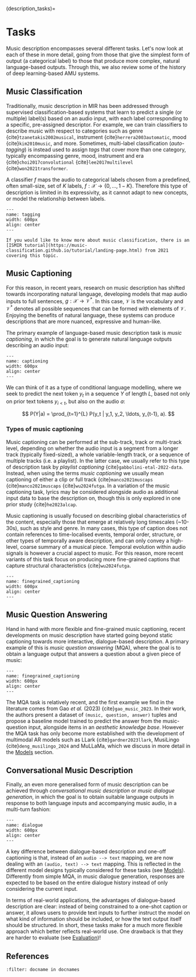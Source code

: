 (description_tasks)=
# Tasks
Music description encompasses several different tasks.
Let's now look at each of these in more detail, going from those that give the simplest form of output (a categorical label) to those that produce more complex, natural language-based outputs. Through this, we also review some of the history of deep learning-based AMU systems.

## Music Classification
Traditionally, music description in MIR has been addressed through supervised classification-based systems that learn 
to predict a single (or multiple) label(s) based on an audio input, with each label corresponding to a specific, pre-assigned descriptor.
For example, we can train classifiers to describe music with respect to categories such as genre {cite}`tzanetakis2002musical`, instrument {cite}`herrera2003automatic`, mood {cite}`kim2010music`, and more.
Sometimes, multi-label classification (*auto-tagging*) is instead used to assign *tags* that cover more than one category, typically encompassing genre, mood, instrument and era {cite}`choi2017convolutional` {cite}`lee2017multilevel` {cite}`won2021transformer`.

A classifier $f$ maps the audio to categorical labels chosen from a predefined, often small-size, set of $K$ labels, $f: \mathcal{X} \rightarrow \{0, \dots, 1-K\}$. Therefore this type of description is limited in its expressivity, as it cannot adapt to new concepts, or model the relationship between labels. 

```{figure} ./img/tags.png
---
name: tagging
width: 600px
align: center
---

```

```{note}
If you would like to know more about music classification, there is an [ISMIR tutorial](https://music-classification.github.io/tutorial/landing-page.html) from 2021 covering this topic.
```

## Music Captioning
For this reason, in recent years, research on music description has shifted towards incorporating natural language, developing models that map audio inputs 
to full sentences, $g: \mathcal{X} \rightarrow \mathcal{V}^*$. In this case, $\mathcal{V}$ is the vocabulary and $\mathcal{V}^*$ denotes all possible sequences that can be formed with elements of $\mathcal{V}$. Enjoying the benefits of natural language, these systems can produce descriptions that are more nuanced, expressive and human-like.

The primary example of language-based music description task is *music captioning*, in which the goal is to generate natural language outputs describing an audio input:

```{figure} ./img/caption.png
---
name: captioning
width: 600px
align: center
---

```
We can think of it as a type of conditional language modelling, where we seek to predict the next token $y_t$ in a sequence $Y$ of length $L$, based not only on prior text tokens $y_{i<t}$, but also on the audio $a$:

$$
P(Y|a) = \prod_{t=1}^{L} P(y_t | y_1, y_2, \ldots, y_{t-1}, a).
$$

### Types of music captioning

Music captioning can be performed at the sub-track, track or multi-track level, depending on whether the audio input is a segment from a longer track (typically fixed-sized), a whole variable-length track, or a sequence of multiple tracks (i.e. a playlist). In the latter case, we usually refer to this type of description task by *playlist captioning* {cite}`gabbolini-etal-2022-data`. Instead, when using the terms *music captioning* we usually mean captioning of either a clip or full track {cite}`manco2021muscaps` {cite}`manco2021muscaps` {cite}`wu2024futga`. In a variation of the music captioning task, lyrics may be considered alongside audio as additional input data to base the description on, though this is only explored in one prior study {cite}`he2023alcap`. 

Music captioning is usually focused on describing global characteristics of the content, especially those that emerge at relatively long timescales (~10-30s), such as style and genre. In many cases, this type of caption does not contain references to time-localised events, temporal order, structure, or other types of temporally aware description, and can only convey a high-level, coarse summary of a musical piece. Temporal evolution within audio signals is however a crucial aspect to music. For this reason, more recent variants of this task focus on producing more fine-grained captions that capture structural characteristics  {cite}`wu2024futga`.

```{figure} ./img/finegrained.png
---
name: finegrained_captioning
width: 600px
align: center
---
```

## Music Question Answering
Hand in hand with more flexible and fine-grained music captioning, recent developments on music description have started going beyond static captioning towards more interactive, dialogue-based description. A primary example of this is *music question answering* (MQA), where the goal is to obtain a language output that answers a question about a given piece of music:

```{figure} ./img/mqa.png
---
name: finegrained_captioning
width: 600px
align: center
---

```

The MQA task is relatively recent, and the first example we find in the literature comes from Gao *et al.* (2023) {cite}`gao_music_2023`. In their work, the authors present a dataset of `(music, question, answer)` tuples and propose a baseline model trained to predict the answer from the music-question input, alongside items in an *aesthetic knowledge base*. 
However the MQA task has only become more established with the development of multimodal AR models such as LLark {cite}`gardner2023llark`, MusiLingo {cite}`deng_musilingo_2024` and MuLLaMa, which we discuss in more detail in the [Models](description_models) section.


## Conversational Music Description
Finally, an even more generalised form of music description can be achieved through *conversational music description* or *music dialogue generation*, in which the goal is to obtain suitable language outputs in response to both language inputs and accompanying music audio, in a multi-turn fashion:

```{figure} ./img/dialogue.png
---
name: dialogue
width: 600px
align: center
---
```

A key difference between dialogue-based description and one-off captioning is that, instead of an `audio --> text` mapping, we are now dealing with an `(audio, text) --> text` mapping. This is reflected in the different model designs typically considered for these tasks (see [Models](description_models)). Differently from simple MQA, in music dialogue generation, responses are expected to be based on the entire dialogue history instead of only considering the current input. 

In terms of real-world applications, the advantages of dialogue-based description are clear: instead of being constrained to a one-shot caption or answer, it allows users to provide text inputs to further instruct the model on what kind of information should be included, or how the text output itself should be structured. In short, these tasks make for a much more flexible approach which better reflects real-world use. One drawback is that they are harder to evaluate (see [Evaluation](description-evaluation))!

## References

```{bibliography}
:filter: docname in docnames
```
